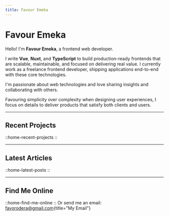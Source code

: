 ```yaml
---
title: Favour Emeka
---
```


# Favour Emeka

Hello! I&apos;m **Favour Emeka**, a frontend web developer.

I write **Vue**, **Nuxt**, and **TypeScript** to build production-ready frontends that are scalable, maintainable, and focused on delivering real value. I currently work as a freelance frontend developer, shipping applications end-to-end with these core technologies.

I&apos;m passionate about web technologies and love sharing insights and collaborating with others.

Favouring simplicity over complexity when designing user experiences, I focus on details to deliver products that satisfy both clients and users.

---

## Recent Projects
::home-recent-projects
::

---

## Latest Articles


::home-latest-posts
::

---

## Find Me Online
::home-find-me-online
::
Or send me an email: [favorodera@gmail.com](mailto:favorodera@gmail.com){title="My Email"}